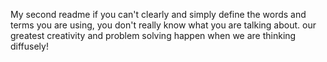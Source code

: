My second readme
if you can't clearly and simply define the words and terms you are using, you don't really know what you are talking about. our greatest creativity and problem solving happen when we are thinking diffusely!
